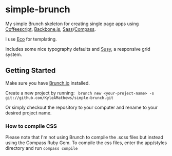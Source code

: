 simple-brunch
=============

My simple Brunch skeleton for creating single page apps using [Coffeescript](http://coffeescript.org/), [Backbone.js](http://documentcloud.github.com/backbone/), [Sass](http://sass-lang.com/)/[Compass](http://compass-style.org/reference/compass/).

I use [Eco](https://github.com/sstephenson/eco) for templating.

Includes some nice typography defaults and [Susy](http://susy.oddbird.net/), a responsive grid system.

## Getting Started
Make sure you have [Brunch.io](http://brunch.io) installed.

Create a new project by running:
```` brunch new <your-project-name> -s git://github.com/KyleAMathews/simple-brunch.git````

Or simply checkout the repository to your computer and rename to your
desired project name.

### How to compile CSS
Please note that I'm not using Brunch to compile the .scss files but instead using the Compass Ruby Gem. To compile the css files, enter the app/styles directory and run ````compass compile````
